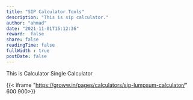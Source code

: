 ```yaml
---
title: "SIP Calculator Tools"
description: "This is sip calculator."
author: "ahmad"
date: "2021-11-01T15:12:36"
reward:  false
share: false
readingTime: false
fullWidth : true
postDate: false
---
```


This is Calculator
Single Calculator

{{< iframe "https://groww.in/pages/calculators/sip-lumpsum-calculator/" 600 900>}}